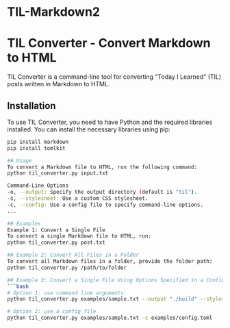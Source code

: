 # TIL-Markdown2

# TIL Converter - Convert Markdown to HTML
TIL Converter is a command-line tool for converting "Today I Learned" (TIL) posts written in Markdown to HTML.

## Installation 
To use TIL Converter, you need to have Python and the required libraries installed. You can install the necessary libraries using pip:

```bash
pip install markdown
pip install tomlkit

## Usage
To convert a Markdown file to HTML, run the following command:
python til_converter.py input.txt

Command-Line Options
-o, --output: Specify the output directory (default is "til").
-s, --stylesheet: Use a custom CSS stylesheet.
-c, --config: Use a config file to specify command-line options.
...

## Examples
Example 1: Convert a Single File
To convert a single Markdown file to HTML, run:
python til_converter.py post.txt

## Example 2: Convert All Files in a Folder
To convert all Markdown files in a folder, provide the folder path:
python til_converter.py /path/to/folder

## Example 3: Convert a Single File Using Options Specified in a Config File Instead of Command-Line Options
```bash
# Option 1: use command line arguments:
python til_converter.py examples/sample.txt --output "./build" --stylesheet "https://cdn.jsdelivr.net/npm/water.css@2/out/water.css"

# Option 2: use a config file
python til_converter.py examples/sample.txt -c examples/config.toml
```